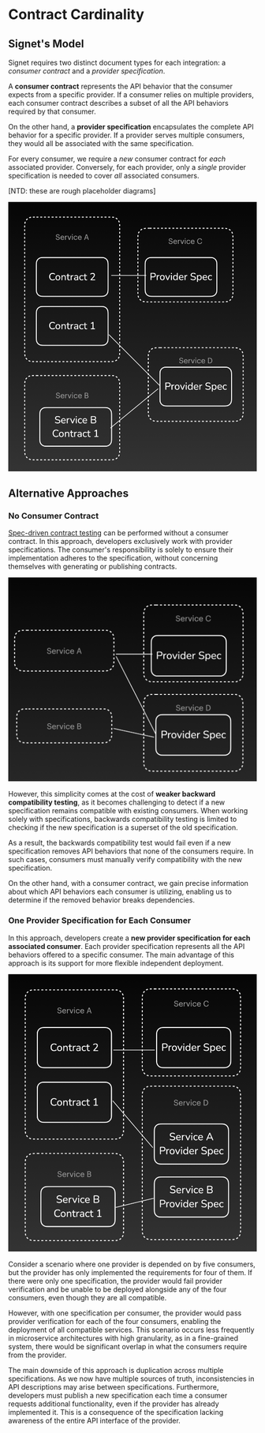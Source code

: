 # Contract Cardinality

## Signet's Model

Signet requires two distinct document types for each integration: a *consumer contract* and a *provider specification*.

A **consumer contract** represents the API behavior that the consumer expects from a specific provider.
If a consumer relies on multiple providers, each consumer contract describes a subset of all the API behaviors required by that consumer.

On the other hand, a **provider specification** encapsulates the complete API behavior for a specific provider.
If a provider serves multiple consumers, they would all be associated with the same specification.

For every consumer, we require a *new* consumer contract for *each* associated provider.
Conversely, for each provider, only a *single* provider specification is needed to cover *all* associated consumers.

[NTD: these are rough placeholder diagrams]

![contracts and specs](../../../assets/image-2.png)

## Alternative Approaches

### No Consumer Contract

 [Spec-driven contract testing](/case-study/contract_testing#spec-driven) can be performed without a consumer contract.
 In this approach, developers exclusively work with provider specifications.
 The consumer's responsibility is solely to ensure their implementation adheres to the specification, without concerning themselves with generating or publishing contracts.

 ![No consumer contract](../../../assets/image-1.png)

 However, this simplicity comes at the cost of **weaker backward compatibility testing**, as it becomes challenging to detect if a new specification remains compatible with existing consumers.
 When working solely with specifications, backwards compatibility testing is limited to checking if the new specification is a superset of the old specification.

 As a result, the backwards compatibility test would fail even if a new specification removes API behaviors that none of the consumers require.
 In such cases, consumers must manually verify compatibility with the new specification.

 On the other hand, with a consumer contract, we gain precise information about which API behaviors each consumer is utilizing, enabling us to determine if the removed behavior breaks dependencies.

### One Provider Specification for Each Consumer

In this approach, developers create a **new provider specification for each associated consumer**.
Each provider specification represents all the API behaviors offered to a specific consumer.
The main advantage of this approach is its support for more flexible independent deployment.

![One spec per consumer](../../../assets/image.png)

Consider a scenario where one provider is depended on by five consumers, but the provider has only implemented the requirements for four of them.
If there were only one specification, the provider would fail provider verification and be unable to be deployed alongside any of the four consumers, even though they are all compatible.

However, with one specification per consumer, the provider would pass provider verification for each of the four consumers, enabling the deployment of all compatible services.
This scenario occurs less frequently in microservice architectures with high granularity, as in a fine-grained system, there would be significant overlap in what the consumers require from the provider.

The main downside of this approach is duplication across multiple specifications.
As we now have multiple sources of truth, inconsistencies in API descriptions may arise between specifications.
Furthermore, developers must publish a new specification each time a consumer requests additional functionality, even if the provider has already implemented it.
This is a consequence of the specification lacking awareness of the entire API interface of the provider.

